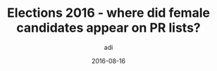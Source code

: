 ---
layout: article
author: adi
title: Elections 2016 - where did female candidates appear on PR lists?
date: 2016-08-16
short: 
image: female-candidates-2016.jpg
---